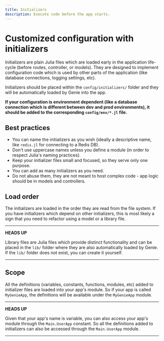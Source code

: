 ```yaml
---
title: Initializers
description: Execute code before the app starts.
---
```


# Customized configuration with initializers

Initializers are plain Julia files which are loaded early in the application life-cycle (before routes, controller, or models).
They are designed to implement configuration code which is used by other parts of the application (like database connections,
logging settings, etc).

Initializers should be placed within the `config/initializers/` folder and they will be automatically loaded by Genie into the app.

**If your configuration is environment dependent (like a database connection which is different between dev and prod environments),
it should be added to the corresponding `config/env/*.jl` file.**

## Best practices

* You can name the initializers as you wish (ideally a descriptive name, like `redis.jl` for connecting to a Redis DB).
* Don't use uppercase names unless you define a module (in order to respect Julia's naming practices).
* Keep your initializer files small and focused, so they serve only one purpose.
* You can add as many initializers as you need.
* Do not abuse them, they are not meant to host complex code - app logic should be in models and controllers.

## Load order

The initializers are loaded in the order they are read from the file system. If you have initializers which depend on
other initializers, this is most likely a sign that you need to refactor using a model or a library file.

---
**HEADS UP**

Library files are Julia files which provide distinct functionality and can be placed in the `lib/` folder where they are
also automatically loaded by Genie. If the `lib/` folder does not exist, you can create it yourself.

---

## Scope

All the definitions (variables, constants, functions, modules, etc) added to initializer files are loaded into your
app's module. So if your app is called `MyGenieApp`, the definitions will be available under the `MyGenieApp` module.

---
**HEADS UP**

Given that your app's name is variable, you can also access your app's module through the `Main.UserApp` constant.
So all the definitions added to initializers can also be accessed through the `Main.UserApp` module.

---

